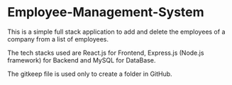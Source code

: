 # Employee-Management-System

This is a simple full stack application to add and delete the employees of a company from a list of employees.

The tech stacks used are React.js for Frontend, Express.js (Node.js framework) for Backend and MySQL for DataBase.

The gitkeep file is used only to create a folder in GitHub. 
